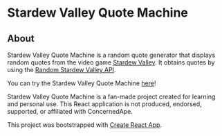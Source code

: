 # Stardew Valley Quote Machine

## About
Stardew Valley Quote Machine is a random quote generator that displays random quotes from the video game [Stardew Valley](https://www.stardewvalley.net/). It obtains quotes by using the [Random Stardew Valley API](https://random-stardew-quote.glitch.me/).


You can try the Stardew Valley Quote Machine [here](https://stardew-quote-machine.glitch.me)!


Stardew Valley Quote Machine is a fan-made project created for learning and personal use. This React application is not produced, endorsed, supported, or affiliated with ConcernedApe.

This project was bootstrapped with [Create React App](https://github.com/facebook/create-react-app).
